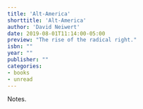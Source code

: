 ```yaml
---
title: 'Alt-America'
shorttitle: 'Alt-America'
author: 'David Neiwert'
date: 2019-08-01T11:14:00-05:00
preview: "The rise of the radical right."
isbn: ""
year: ""
publisher: ""
categories: 
- books
- unread
---
```


Notes.